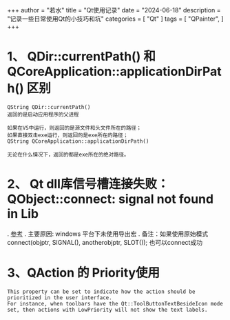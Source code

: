 ﻿+++
author = "若水"
title = "Qt使用记录"
date = "2024-06-18"
description = "记录一些日常使用Qt的小技巧和坑"
categories = [
    "Qt"
]
tags = [
    "QPainter",
]
+++

# 1、 QDir::currentPath() 和 QCoreApplication::applicationDirPath() 区别
~~~
QString QDir::currentPath()
返回的是启动应用程序的父进程

如果在VS中运行，则返回的是源文件和头文件所在的路径；
如果直接双击exe运行，则返回的是exe所在的路径；
QString QCoreApplication::applicationDirPath()

无论在什么情况下，返回的都是exe所在的绝对路径。
~~~ 
# 2、 Qt dll库信号槽连接失败：QObject::connect: signal not found in Lib
. [参考](https://blog.csdn.net/zzwdkxx/article/details/105477367)
. 主要原因: windows 平台下未使用导出宏
. 备注：如果使用原始模式 connect(objptr, SIGNAL(), anotherobjptr, SLOT()); 也可以connect成功

# 3、QAction  的 Priority使用
~~~
This property can be set to indicate how the action should be prioritized in the user interface.
For instance, when toolbars have the Qt::ToolButtonTextBesideIcon mode set, then actions with LowPriority will not show the text labels.
~~~